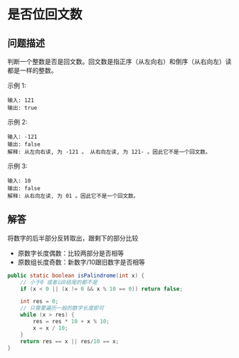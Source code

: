 # 是否位回文数

## 问题描述

判断一个整数是否是回文数。回文数是指正序（从左向右）和倒序（从右向左）读都是一样的整数。

示例 1:

``` text
输入: 121
输出: true
```

示例 2:

``` text
输入: -121
输出: false
解释: 从左向右读, 为 -121 。 从右向左读, 为 121- 。因此它不是一个回文数。
```

示例 3:

``` text
输入: 10
输出: false
解释: 从右向左读, 为 01 。因此它不是一个回文数。
```

## 解答

将数字的后半部分反转取出，跟剩下的部分比较

* 原数字长度偶数：比较两部分是否相等
* 原数组长度奇数：新数字/10跟旧数字是否相等

``` java
public static boolean isPalindrome(int x) {
    // 小于0 或者以0结尾的都不是
    if (x < 0 || (x != 0 && x % 10 == 0)) return false;

    int res = 0;
    // 只需要遍历一般的数字长度即可
    while (x > res) {
        res = res * 10 + x % 10;
        x = x / 10;
    }
    return res == x || res/10 == x;
}
```
